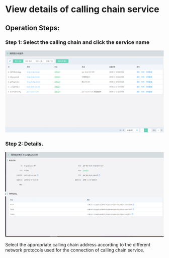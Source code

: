 #  View details of calling chain service
## Operation Steps:

###  Step 1: Select the calling chain and click the service name
   ![](../../../../../image/Internet-Middleware/JD-Distributed-Service-Framework/dyl-list.png)

###   Step 2: Details.
 
   ![](../../../../../image/Internet-Middleware/JD-Distributed-Service-Framework/dyl-detail.png)

Select the appropriate calling chain address according to the different network protocols used for the connection of calling chain service.